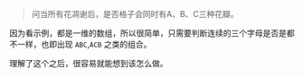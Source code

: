 > 问当所有花凋谢后，是否格子会同时有A、B、C三种花瓣。

因为看示例，都是一维的数组，所以很简单，只需要判断连续的三个字母是否是都不一样，也即出现 `ABC`,`ACB` 之类的组合。

理解了这个之后，很容易就能想到该怎么做。
